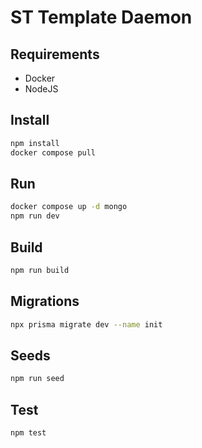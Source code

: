 # ST Template Daemon

## Requirements

- Docker
- NodeJS

## Install

```bash
npm install
docker compose pull
```

## Run

```bash
docker compose up -d mongo
npm run dev
```

## Build

```bash
npm run build
```

## Migrations

```bash
npx prisma migrate dev --name init
```

## Seeds

```bash
npm run seed
```

## Test

```bash
npm test
```

